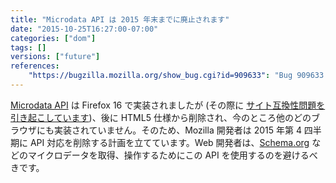 ```yaml
---
title: "Microdata API は 2015 年末までに廃止されます"
date: "2015-10-25T16:27:00-07:00"
categories: ["dom"]
tags: []
versions: ["future"]
references:
    "https://bugzilla.mozilla.org/show_bug.cgi?id=909633": "Bug 909633 - Remove HTML Microdata API"
---
```

[Microdata API](http://www.w3.org/TR/microdata/) は Firefox 16 で実装されましたが (その際に [サイト互換性問題を引き起こしています](https://www.fxsitecompat.com/ja/docs/2012/microdata-api-has-added-new-properties-to-elements/))、後に HTML5 仕様から削除され、今のところ他のどのブラウザにも実装されていません。そのため、Mozilla 開発者は 2015 年第 4 四半期に API 対応を削除する計画を立てています。Web 開発者は、[Schema.org](https://schema.org/) などのマイクロデータを取得、操作するためにこの API を使用するのを避けるべきです。
